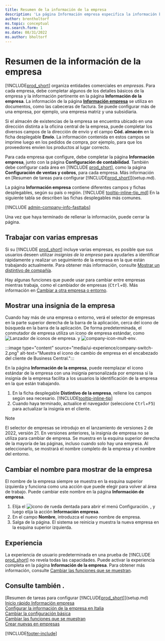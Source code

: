 ```yaml
---
title: Resumen de la información de la empresa
description: 'La página Información empresa especifica la información básica de una entidad comerciales, como el nombre, las direcciones y la información de envío.'
author: brentholtorf
ms.topic: conceptual
ms.search.form: 1
ms.date: 08/31/2022
ms.author: bholtorf
---
```


# Resumen de la información de la empresa

[!INCLUDE[prod_short](includes/prod_short.md)] organiza entidades comerciales en *empresas*. Para cada empresa, debe completar algunos de los detalles básicos de la empresa y la información pertinente en la página **Información de la empresa**. La información de la página [**Información empresa**](https://businesscentral.dynamics.com/?page=1) se utiliza en documentos, como las cabeceras de factura. Se puede configurar más de una empresa, por ejemplo, una empresa matriz y una subsidiaria.  

Si el almacén de existencias de la empresa se encuentra ubicado en una dirección distinta a la oficina central de la empresa, puede completar los diversos campos de la dirección de envío y el campo **Cód. almacén** en la ficha desplegable **Envío**. La información contenida en estos campos se imprime luego en los pedidos de compra, por ejemplo, para que los proveedores envíen los productos al lugar correcto.  

Para cada empresa que configure, debe completar la página **Información empresa**, junto con la página **Configuración de contabilidad**. También debe configurar cada área en [!INCLUDE [prod_short](includes/prod_short.md)], como la página **Configuración de ventas y cobros**, para cada empresa. Más información en [Resumen de tareas para configurar [!INCLUDE[prod_short](includes/prod_short.md)]](setup.md).  

La página **Información empresa** contiene diferentes campos y fichas desplegables, según su país o región. [!INCLUDE [tooltip-inline-tip_md](includes/tooltip-inline-tip_md.md)] En la siguiente tabla se describen las fichas desplegables más comunes.

[!INCLUDE [admin-company-info-fasttabs](includes/admin-company-info-fasttabs.md)]

Una vez que haya terminado de rellenar la información, puede cerrar la página.  

## Trabajar con varias empresas

Si su [!INCLUDE [prod_short](includes/prod_short.md)] incluye varias empresas, es posible que sus usuarios deseen utilizar *insignias de la empresa* para ayudarles a identificar rápidamente y realizar un seguimiento de la empresa en la que están trabajando actualmente. Para obtener más información, consulte [Mostrar un distintivo de compañía](#badge).

Hay algunas funciones que puede usar para cambiar entre empresas mientras trabaja, como el cambiador de empresas (<kbd>Ctrl</kbd>+<kbd>O</kbd>). Más información en [Cambiar a otra empresa o entorno](ui-organization-switch.md).

## <a name="badge"></a>Mostrar una insignia de la empresa

Cuando hay más de una empresa o entorno, verá el selector de empresas en la parte superior derecha de la barra de la aplicación, cerca del icono de búsqueda en la barra de la aplicación. De forma predeterminada, el conmutador de empresa utiliza un icono de empresa estándar, como ![Lanzador de iconos de empresa.](media/ui-experience/company-icon.png "Muestra el icono de cambio de empresa que se utiliza cuando hay un único entorno") y ![company-icon-mult-env](media/ui-experience/company-icon-multi-env.png "Muestra el icono de cambio de empresa que se utiliza cuando hay varios entornos").

:::image type="content" source="media/ui-experience/company-switch-2.png" alt-text="Muestra el icono de cambio de empresa en el encabezado del cliente de Business Central.":::  

En la página **Información de la empresa**, puede reemplazar el icono estándar de la empresa con una insignia personalizada por empresa si la insignia de la empresa facilita a los usuarios la identificación de la empresa en la que están trabajando.

1. En la ficha desplegable **Distintivo de la empresa**, rellene los campos según sea necesario. [!INCLUDE[tooltip-inline-tip](includes/tooltip-inline-tip_md.md)]
2. Cuando haya terminado, actualice el navegador (seleccione <kbd>Ctrl</kbd>+<kbd>F5</kbd>) para actualizar la insignia en el cliente.  

> [!NOTE]
> El selector de empresas se introdujo en el lanzamiento de versiones 2 de 2022, versión 21. En versiones anteriores, la insignia de empresa no se utiliza para cambiar de empresa. Se muestra en la esquina superior derecha de la mayoría de las páginas, incluso cuando solo hay una empresa. Al seleccionarlo, se mostrará el nombre completo de la empresa y el nombre del entorno.

## Cambiar el nombre para mostrar de la empresa

El nombre de la empresa siempre se muestra en la esquina superior izquierda y funciona como una acción que puede elegir para volver al área de trabajo. Puede cambiar este nombre en la página **Información de empresa**.

1. Elija el ![icono de rueda dentada para abrir el menú Configuración.](media/ui-experience/settings_icon_small.png) , y luego elija la acción **Información empresa**.
2. En el campo **Nombre**, introduzca el nuevo nombre de empresa.
3. Salga de la página. El sistema se reinicia y muestra la nueva empresa en la esquina superior izquierda.

## Experiencia

La experiencia de usuario predeterminada en una prueba de [!INCLUDE [prod_short](includes/prod_short.md)] no revela todas las capacidades. Puede activar la experiencia completa en la página **Información de la empresa**. Para obtener más información, consulte [Cambiar las funciones que se muestran](ui-experiences.md).  

## Consulte también .

[Resumen de tareas para configurar [!INCLUDE[prod_short](includes/prod_short.md)]](setup.md)  
[Inicio rápido Información empresa](quick-start-company-information.md)  
[Configurar la información de la empresa en Italia](LocalFunctionality/Italy/how-to-set-up-company-information.md)  
[Cambiar la configuración básica](ui-change-basic-settings.md)  
[Cambiar las funciones que se muestran](ui-experiences.md)  
[Crear nuevas en empresas](about-new-company.md)  

[!INCLUDE[footer-include](includes/footer-banner.md)]
